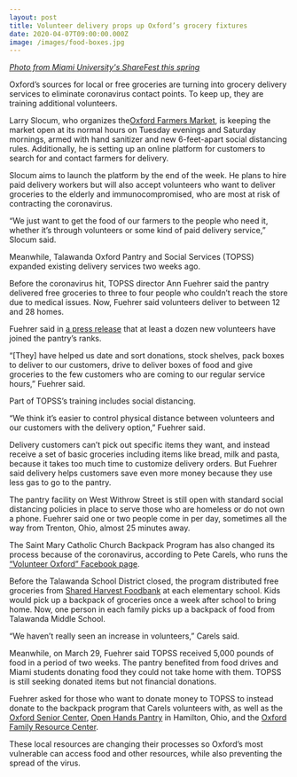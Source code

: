 ```yaml
---
layout: post
title: Volunteer delivery props up Oxford’s grocery fixtures
date: 2020-04-07T09:00:00.000Z
image: /images/food-boxes.jpg
---
```

*[Photo from Miami University's ShareFest this spring](https://www.miamioh.edu/news/top-stories/2020/04/mini-move-out-sharefest-food-donated.html)*



Oxford’s sources for local or free groceries are turning into grocery delivery services to eliminate coronavirus contact points. To keep up, they are training additional volunteers.

Larry Slocum, who organizes the[Oxford Farmers Market](http://oxfordfarmersmarket.com/), is keeping the market open at its normal hours on Tuesday evenings and Saturday mornings, armed with hand sanitizer and new 6-feet-apart social distancing rules. Additionally, he is setting up an online platform for customers to search for and contact farmers for delivery.

Slocum aims to launch the platform by the end of the week. He plans to hire paid delivery workers but will also accept volunteers who want to deliver groceries to the elderly and immunocompromised, who are most at risk of contracting the coronavirus.

“We just want to get the food of our farmers to the people who need it, whether it’s through volunteers or some kind of paid delivery service,” Slocum said.

Meanwhile, Talawanda Oxford Pantry and Social Services (TOPSS) expanded existing delivery services two weeks ago.

Before the coronavirus hit, TOPSS director Ann Fuehrer said the pantry delivered free groceries to three to four people who couldn’t reach the store due to medical issues. Now, Fuehrer said volunteers deliver to between 12 and 28 homes.

Fuehrer said in [a press release](https://sites.google.com/view/topsspantry/home) that at least a dozen new volunteers have joined the pantry’s ranks.

“\[They] have helped us date and sort donations, stock shelves, pack boxes to deliver to our customers, drive to deliver boxes of food and give groceries to the few customers who are coming to our regular service hours,” Fuehrer said.

Part of TOPSS’s training includes social distancing.

“We think it’s easier to control physical distance between volunteers and our customers with the delivery option,” Fuehrer said.

Delivery customers can’t pick out specific items they want, and instead receive a set of basic groceries including items like bread, milk and pasta, because it takes too much time to customize delivery orders. But Fuehrer said delivery helps customers save even more money because they use less gas to go to the pantry.

The pantry facility on West Withrow Street is still open with standard social distancing policies in place to serve those who are homeless or do not own a phone. Fuehrer said one or two people come in per day, sometimes all the way from Trenton, Ohio, almost 25 minutes away.

The Saint Mary Catholic Church Backpack Program has also changed its process because of the coronavirus, according to Pete Carels, who runs the [“Volunteer Oxford” Facebook page](https://www.facebook.com/VolunteerOxfordOH/).

Before the Talawanda School District closed, the program distributed free groceries from [Shared Harvest Foodbank](https://www.sharedharvest.org/) at each elementary school. Kids would pick up a backpack of groceries once a week after school to bring home. Now, one person in each family picks up a backpack of food from Talawanda Middle School.

“We haven’t really seen an increase in volunteers,” Carels said.

Meanwhile, on March 29, Fuehrer said TOPSS received 5,000 pounds of food in a period of two weeks. The pantry benefited from food drives and Miami students donating food they could not take home with them. TOPSS is still seeking donated items but not financial donations.

Fuehrer asked for those who want to donate money to TOPSS to instead donate to the backpack program that Carels volunteers with, as well as the [Oxford Senior Center](http://www.oxfordsenior.org/index.html), [Open Hands Pantry](https://www.facebook.com/Open-Hands-Food-Pantry-692946037389657/) in Hamilton, Ohio, and the [Oxford Family Resource Center](http://www.frcoxford.org/).

These local resources are changing their processes so Oxford’s most vulnerable can access food and other resources, while also preventing the spread of the virus.